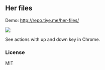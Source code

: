 
Her files
----

Demo: http://repo.tiye.me/her-files/

![](http://ww1.sinaimg.cn/mw1024/62752320jw1eiodz6jux1j211t0ipq3o.jpg)

See actions with up and down key in Chrome.

### License

MIT